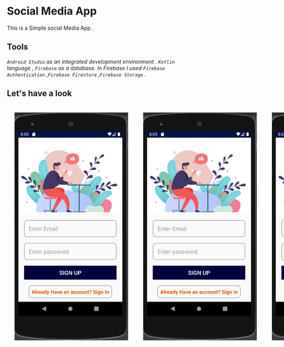 # Social Media App
This is a Simple social Media App . 

## Tools
_*`Android Studio` as an integrated development environment . `Kotlin` language , `Firebase` as a database. In Firebase I used `Firebase Authentication` ,`Firebase Firestore` ,`Firebase Storage` .*_

## Let's have a look


<div style="display:flex">
<img style="margin:20px" src="./Images/1.png" width="300">
<img style="margin:20px"  src="./Images/1.png" width="300">
<img style="margin:20px"  src="./Images/1.png" width="300">
<img style="margin:20px"  src="./Images/1.png" width="300">
</div>

